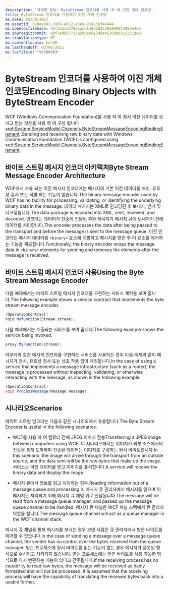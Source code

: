 ```yaml
---
description: '자세한 정보: ByteStream 인코더를 사용 하 여 이진 개체 인코딩'
title: ByteStream 인코더를 사용하여 이진 개체 인코딩
ms.date: 03/30/2017
ms.assetid: 020ee981-c889-4b12-a3ea-91823ef46444
ms.openlocfilehash: 4ef3d3cd378abacd14dd502530a8090f3982e4ea
ms.sourcegitcommit: ddf7edb67715a5b9a45e3dd44536dabc153c1de0
ms.translationtype: MT
ms.contentlocale: ko-KR
ms.lasthandoff: 02/06/2021
ms.locfileid: "99704903"
---
```

# <a name="encoding-binary-objects-with-bytestream-encoder"></a><span data-ttu-id="db4ab-103">ByteStream 인코더를 사용하여 이진 개체 인코딩</span><span class="sxs-lookup"><span data-stu-id="db4ab-103">Encoding Binary Objects with ByteStream Encoder</span></span>

<span data-ttu-id="db4ab-104">WCF (Windows Communication Foundation)를 사용 하 여 원시 이진 데이터를 보내고 받는 것은를 사용 하 여 구성 됩니다 <xref:System.ServiceModel.Channels.ByteStreamMessageEncodingBindingElement> .</span><span class="sxs-lookup"><span data-stu-id="db4ab-104">Sending and receiving raw binary data with Windows Communication Foundation (WCF) is configured using <xref:System.ServiceModel.Channels.ByteStreamMessageEncodingBindingElement>.</span></span>  
  
## <a name="byte-stream-message-encoder-architecture"></a><span data-ttu-id="db4ab-105">바이트 스트림 메시지 인코더 아키텍처</span><span class="sxs-lookup"><span data-stu-id="db4ab-105">Byte Stream Message Encoder Architecture</span></span>  

 <span data-ttu-id="db4ab-106">WCF에서 사용 되는 이진 메시지 인코더에는 메시지의 기본 이진 데이터를 처리, 유효성 검사 또는 식별 하는 기능이 없습니다.</span><span class="sxs-lookup"><span data-stu-id="db4ab-106">The binary message encoder used by WCF has no facility for processing, validating, or identifying the underlying binary data in the message.</span></span> <span data-ttu-id="db4ab-107">데이터 패키지는 XML로 인코딩된 후 보내기, 받기 및 디코딩됩니다.</span><span class="sxs-lookup"><span data-stu-id="db4ab-107">The data package is encoded into XML, sent, received, and decoded.</span></span> <span data-ttu-id="db4ab-108">인코더는 데이터가 전송에 전달된 후와 메시지가 메시지 큐에 보내지기 전에 데이터를 처리합니다.</span><span class="sxs-lookup"><span data-stu-id="db4ab-108">The encoder processes the data after being passed to the transport and before the message is sent to the message queue.</span></span> <span data-ttu-id="db4ab-109">이진 인코더는 메시지 데이터를 `<binary>` 요소에 래핑하고 메시지를 받은 후 이 요소를 제거하는 기능을 제공합니다.</span><span class="sxs-lookup"><span data-stu-id="db4ab-109">Functionally, the binary encoder wraps the message data in `<binary>` elements for sending and removes the elements after the message is received.</span></span>  
  
## <a name="using-the-byte-stream-message-encoder"></a><span data-ttu-id="db4ab-110">바이트 스트림 메시지 인코더 사용</span><span class="sxs-lookup"><span data-stu-id="db4ab-110">Using the Byte Stream Message Encoder</span></span>  

 <span data-ttu-id="db4ab-111">다음 예제에서는 바이트 스트림 메시지 인코더를 구현하는 서비스 계약을 보여 줍니다.</span><span class="sxs-lookup"><span data-stu-id="db4ab-111">The following example shows a service contract that implements the byte stream message encoder.</span></span>  
  
```csharp  
[OperationContract]  
Void Myfunction(Stream stream);  
```  
  
 <span data-ttu-id="db4ab-112">다음 예제에서는 호출되는 서비스를 보여 줍니다.</span><span class="sxs-lookup"><span data-stu-id="db4ab-112">The following example shows the service being invoked.</span></span>  
  
```csharp  
proxy.MyFunction(stream);  
```  
  
 <span data-ttu-id="db4ab-113">라우터와 같은 메시지 인프라를 구현하는 서비스를 사용하는 경우 다음 예제와 같이 메시지가 검사, 유효성 검사 또는 상호 작용 없이 처리됩니다.</span><span class="sxs-lookup"><span data-stu-id="db4ab-113">In the case of using a service that implements a message infrastructure (such as a router), the message is processed without inspecting, validating, or otherwise interacting with the message, as shown in the following example.</span></span>  
  
```csharp  
[OperationContract]  
void ProcessMessage(Message message) ;  
```  
  
## <a name="scenarios"></a><span data-ttu-id="db4ab-114">시나리오</span><span class="sxs-lookup"><span data-stu-id="db4ab-114">Scenarios</span></span>  

 <span data-ttu-id="db4ab-115">바이트 스트림 인코더는 다음과 같은 시나리오에서 유용합니다.</span><span class="sxs-lookup"><span data-stu-id="db4ab-115">The Byte Stream Encoder is useful in the following scenarios.</span></span>  
  
- <span data-ttu-id="db4ab-116">WCF를 사용 하 여 컴퓨터 간에 JPEG 이미지 전송</span><span class="sxs-lookup"><span data-stu-id="db4ab-116">Transferring a JPEG image between computers using WCF.</span></span> <span data-ttu-id="db4ab-117">이 시나리오에서는 이미지가 외부 소스에서의 전송을 통해 도착하며 전송된 데이터는 이미지를 구성하는 원시 바이트입니다.</span><span class="sxs-lookup"><span data-stu-id="db4ab-117">In this scenario, the image will arrive through the transport from an outside source, and the data sent will be the raw bytes that make up the image.</span></span> <span data-ttu-id="db4ab-118">서비스는 이진 데이터를 받고 이미지를 표시합니다.</span><span class="sxs-lookup"><span data-stu-id="db4ab-118">A service will receive the binary data and display the image.</span></span>  
  
- <span data-ttu-id="db4ab-119">메시지 큐에서 정보를 읽고 처리하는 경우.</span><span class="sxs-lookup"><span data-stu-id="db4ab-119">Reading information out of a message queue and processing it.</span></span> <span data-ttu-id="db4ab-120">메시지 큐 관리자에서 메시지를 읽으며 이 메시지는 처리되기 위해 메시지 큐 채널 위로 전달됩니다.</span><span class="sxs-lookup"><span data-stu-id="db4ab-120">The message will be read from a message queue manager, and passed up the message queue channel to be handled.</span></span> <span data-ttu-id="db4ab-121">메시지 큐 채널은 WCF 채널 스택에서 큐 관리자 역할을 합니다.</span><span class="sxs-lookup"><span data-stu-id="db4ab-121">The message queue channel will act as a queue manager in the WCF channel stack.</span></span>  
  
 <span data-ttu-id="db4ab-122">메시지 큐 채널을 통해 메시지를 보내는 경우 보낸 사람은 큐 관리자에서 받은 바이트를 제어할 수 없습니다.</span><span class="sxs-lookup"><span data-stu-id="db4ab-122">In the case of sending a message over a message queue channel, the sender has no control over the bytes received from the queue manager.</span></span> <span data-ttu-id="db4ab-123">받는 프로세스에 원시 바이트를 읽는 기능이 없는 경우 메시지가 잘못된 형식으로 수신되고 처리되지 않습니다. 받는 프로세스에는 받은 바이트를 사용 가능한 형식으로 다시 변환하는 기능이 있다고 간주됩니다.</span><span class="sxs-lookup"><span data-stu-id="db4ab-123">If the receiving process has no capability to read raw bytes, the message will be received as badly formatted and will not be processed; it is assumed that the receiving process will have the capability of translating the received bytes back into a usable format.</span></span>
